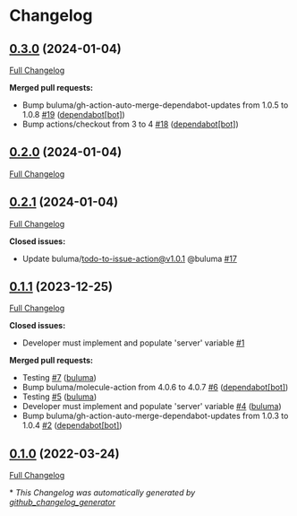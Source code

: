# Changelog

## [0.3.0](https://github.com/buluma/ansible-role-fathom/tree/0.3.0) (2024-01-04)

[Full Changelog](https://github.com/buluma/ansible-role-fathom/compare/0.2.0...0.3.0)

**Merged pull requests:**

- Bump buluma/gh-action-auto-merge-dependabot-updates from 1.0.5 to 1.0.8 [\#19](https://github.com/buluma/ansible-role-fathom/pull/19) ([dependabot[bot]](https://github.com/apps/dependabot))
- Bump actions/checkout from 3 to 4 [\#18](https://github.com/buluma/ansible-role-fathom/pull/18) ([dependabot[bot]](https://github.com/apps/dependabot))

## [0.2.0](https://github.com/buluma/ansible-role-fathom/tree/0.2.0) (2024-01-04)

[Full Changelog](https://github.com/buluma/ansible-role-fathom/compare/0.2.1...0.2.0)

## [0.2.1](https://github.com/buluma/ansible-role-fathom/tree/0.2.1) (2024-01-04)

[Full Changelog](https://github.com/buluma/ansible-role-fathom/compare/0.1.1...0.2.1)

**Closed issues:**

- Update buluma/todo-to-issue-action@v1.0.1 @buluma [\#17](https://github.com/buluma/ansible-role-fathom/issues/17)

## [0.1.1](https://github.com/buluma/ansible-role-fathom/tree/0.1.1) (2023-12-25)

[Full Changelog](https://github.com/buluma/ansible-role-fathom/compare/0.1.0...0.1.1)

**Closed issues:**

- Developer must implement and populate 'server' variable [\#1](https://github.com/buluma/ansible-role-fathom/issues/1)

**Merged pull requests:**

- Testing [\#7](https://github.com/buluma/ansible-role-fathom/pull/7) ([buluma](https://github.com/buluma))
- Bump buluma/molecule-action from 4.0.6 to 4.0.7 [\#6](https://github.com/buluma/ansible-role-fathom/pull/6) ([dependabot[bot]](https://github.com/apps/dependabot))
- Testing [\#5](https://github.com/buluma/ansible-role-fathom/pull/5) ([buluma](https://github.com/buluma))
- Developer must implement and populate 'server' variable [\#4](https://github.com/buluma/ansible-role-fathom/pull/4) ([buluma](https://github.com/buluma))
- Bump buluma/gh-action-auto-merge-dependabot-updates from 1.0.3 to 1.0.4 [\#2](https://github.com/buluma/ansible-role-fathom/pull/2) ([dependabot[bot]](https://github.com/apps/dependabot))

## [0.1.0](https://github.com/buluma/ansible-role-fathom/tree/0.1.0) (2022-03-24)

[Full Changelog](https://github.com/buluma/ansible-role-fathom/compare/15e91b9ba37d7f3a660e3c8f9a074f20daab9df6...0.1.0)



\* *This Changelog was automatically generated by [github_changelog_generator](https://github.com/github-changelog-generator/github-changelog-generator)*
